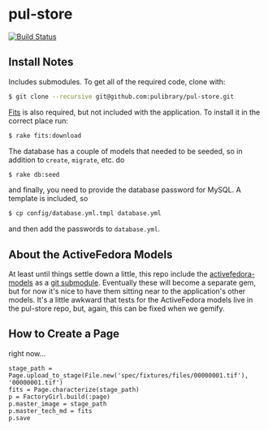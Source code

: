pul-store
=========

[![Build Status](https://travis-ci.org/pulibrary/pul-store.png)](https://travis-ci.org/pulibrary/pul-store.png)

## Install Notes

Includes submodules. To get all of the required code, clone with:

```bash
$ git clone --recursive git@github.com:pulibrary/pul-store.git
```

[Fits](https://github.com/harvard-lts/fits) is also required, but not included with the application. To install it in the correct place run:

```bash
$ rake fits:download
```

The database has a couple of models that needed to be seeded, so in addition to `create`, `migrate`, etc. do

```bash
$ rake db:seed
```

and finally, you need to provide the database password for MySQL. A template is included, so

```bash
$ cp config/database.yml.tmpl database.yml
```

and then add the passwords to `database.yml`.


## About the ActiveFedora Models

At least until things settle down a little, this repo include the [activefedora-models](https://github.com/pulibrary/activefedora-models) as a [git submodule](http://git-scm.com/book/en/Git-Tools-Submodules). Eventually these will become a separate gem, but for now it's nice to have them sitting near to the application's other models. It's a little awkward that tests for the ActiveFedora models live in the pul-store repo, but, again, this can be fixed when we gemify.


## How to Create a Page

right now...

```
stage_path = Page.upload_to_stage(File.new('spec/fixtures/files/00000001.tif'), '00000001.tif')
fits = Page.characterize(stage_path)
p = FactoryGirl.build(:page)
p.master_image = stage_path
p.master_tech_md = fits
p.save
```
